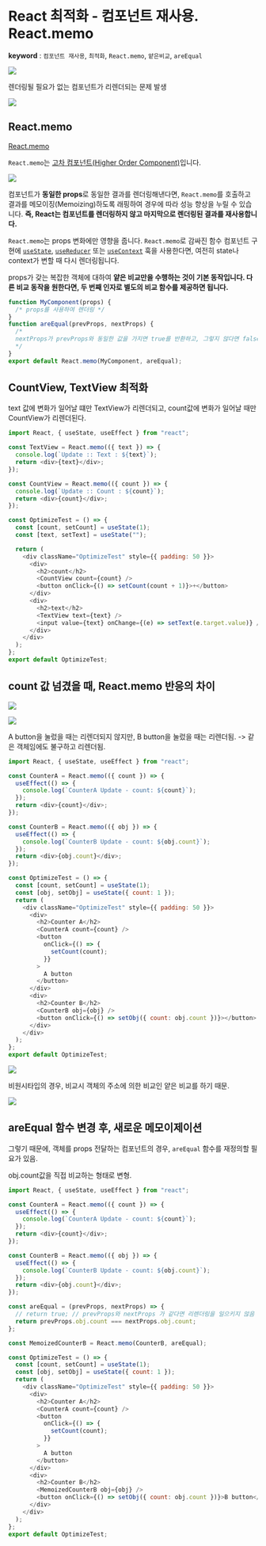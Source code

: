 # React 최적화 - 컴포넌트 재사용. React.memo

**keyword** : `컴포넌트 재사용`, `최적화`, `React.memo`, `얕은비교`, `areEqual`

![](C:\Users\heewo\AppData\Roaming\marktext\images\2023-01-12-14-02-09-image.png)

렌더링될 필요가 없는 컴포넌트가 리렌더되는 문제 발생

![](C:\Users\heewo\AppData\Roaming\marktext\images\2023-01-12-14-03-02-image.png)



## React.memo

[React.memo](https://ko.reactjs.org/docs/react-api.html#reactmemo)

`React.memo`는 [고차 컴포넌트(Higher Order Component)](https://ko.reactjs.org/docs/higher-order-components.html)입니다.

![](assets/2023-01-12-14-24-51-image.png)

컴포넌트가 **동일한 props**로 동일한 결과를 렌더링해낸다면, `React.memo`를 호출하고 결과를 메모이징(Memoizing)하도록 래핑하여 경우에 따라 성능 향상을 누릴 수 있습니다. **즉, React는 컴포넌트를 렌더링하지 않고 마지막으로 렌더링된 결과를 재사용합니다.**

`React.memo`는 props 변화에만 영향을 줍니다. `React.memo`로 감싸진 함수 컴포넌트 구현에 [`useState`](https://ko.reactjs.org/docs/hooks-state.html), [`useReducer`](https://ko.reactjs.org/docs/hooks-reference.html#usereducer) 또는 [`useContext`](https://ko.reactjs.org/docs/hooks-reference.html#usecontext) 훅을 사용한다면, 여전히 state나 context가 변할 때 다시 렌더링됩니다.

props가 갖는 복잡한 객체에 대하여 **얕은 비교만을 수행하는 것이 기본 동작입니다. 다른 비교 동작을 원한다면, 두 번째 인자로 별도의 비교 함수를 제공하면 됩니다.**

```javascript
function MyComponent(props) {
  /* props를 사용하여 렌더링 */
}
function areEqual(prevProps, nextProps) {
  /*
  nextProps가 prevProps와 동일한 값을 가지면 true를 반환하고, 그렇지 않다면 false를 반환
  */
}
export default React.memo(MyComponent, areEqual);
```





## CountView, TextView 최적화

text 값에 변화가 일어날 떄만 TextView가 리렌더되고, count값에 변화가 일어날 때만 CountView가 리렌더된다.

```javascript
import React, { useState, useEffect } from "react";

const TextView = React.memo(({ text }) => {
  console.log(`Update :: Text : ${text}`);
  return <div>{text}</div>;
});

const CountView = React.memo(({ count }) => {
  console.log(`Update :: Count : ${count}`);
  return <div>{count}</div>;
});

const OptimizeTest = () => {
  const [count, setCount] = useState(1);
  const [text, setText] = useState("");

  return (
    <div className="OptimizeTest" style={{ padding: 50 }}>
      <div>
        <h2>count</h2>
        <CountView count={count} />
        <button onClick={() => setCount(count + 1)}>+</button>
      </div>
      <div>
        <h2>text</h2>
        <TextView text={text} />
        <input value={text} onChange={(e) => setText(e.target.value)} />
      </div>
    </div>
  );
};
export default OptimizeTest;
```





## count 값 넘겼을 때, React.memo 반응의 차이



![](assets/2023-01-12-14-50-09-image.png)

![](assets/2023-01-12-14-50-21-image.png)

A button을 눌렀을 때는 리렌더되지 않지만, B button을 눌렀을 때는 리렌더됨. -> 같은 객체임에도 불구하고 리렌더됨.

```javascript
import React, { useState, useEffect } from "react";

const CounterA = React.memo(({ count }) => {
  useEffect(() => {
    console.log(`CounterA Update - count: ${count}`);
  });
  return <div>{count}</div>;
});

const CounterB = React.memo(({ obj }) => {
  useEffect(() => {
    console.log(`CounterB Update - count: ${obj.count}`);
  });
  return <div>{obj.count}</div>;
});

const OptimizeTest = () => {
  const [count, setCount] = useState(1);
  const [obj, setObj] = useState({ count: 1 });
  return (
    <div className="OptimizeTest" style={{ padding: 50 }}>
      <div>
        <h2>Counter A</h2>
        <CounterA count={count} />
        <button
          onClick={() => {
            setCount(count);
          }}
        >
          A button
        </button>
      </div>
      <div>
        <h2>Counter B</h2>
        <CounterB obj={obj} />
        <button onClick={() => setObj({ count: obj.count })}></button>
      </div>
    </div>
  );
};
export default OptimizeTest;
```



![](assets/2023-01-12-14-51-56-image.png)



비원시타입의 경우, 비교시 객체의 주소에 의한 비교인 얕은 비교를 하기 때문.

![](assets/2023-01-12-14-53-12-image.png)



## areEqual 함수 변경 후, 새로운 메모이제이션

그렇기 때문에, 객체를 props 전달하는 컴포넌트의 경우, `areEqual` 함수를 재정의할 필요가 있음.

obj.count값을 직접 비교하는 형태로 변형.

```javascript
import React, { useState, useEffect } from "react";

const CounterA = React.memo(({ count }) => {
  useEffect(() => {
    console.log(`CounterA Update - count: ${count}`);
  });
  return <div>{count}</div>;
});

const CounterB = React.memo(({ obj }) => {
  useEffect(() => {
    console.log(`CounterB Update - count: ${obj.count}`);
  });
  return <div>{obj.count}</div>;
});

const areEqual = (prevProps, nextProps) => {
  // return true; // prevProps와 nextProps 가 같다면 리렌더링을 일으키지 않음
  return prevProps.obj.count === nextProps.obj.count;
};

const MemoizedCounterB = React.memo(CounterB, areEqual);

const OptimizeTest = () => {
  const [count, setCount] = useState(1);
  const [obj, setObj] = useState({ count: 1 });
  return (
    <div className="OptimizeTest" style={{ padding: 50 }}>
      <div>
        <h2>Counter A</h2>
        <CounterA count={count} />
        <button
          onClick={() => {
            setCount(count);
          }}
        >
          A button
        </button>
      </div>
      <div>
        <h2>Counter B</h2>
        <MemoizedCounterB obj={obj} />
        <button onClick={() => setObj({ count: obj.count })}>B button</button>
      </div>
    </div>
  );
};
export default OptimizeTest;
```




